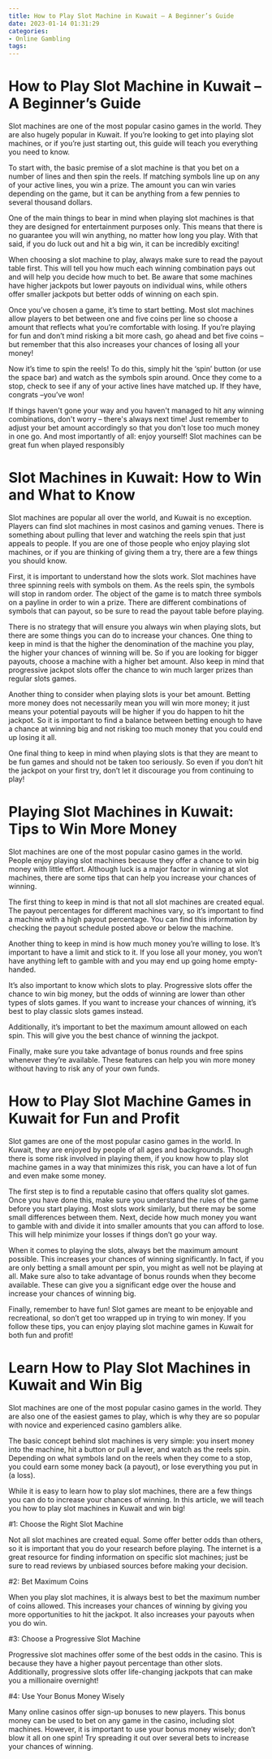 ```yaml
---
title: How to Play Slot Machine in Kuwait – A Beginner’s Guide 
date: 2023-01-14 01:31:29
categories:
- Online Gambling
tags:
---
```



#  How to Play Slot Machine in Kuwait – A Beginner’s Guide 

Slot machines are one of the most popular casino games in the world. They are also hugely popular in Kuwait. If you’re looking to get into playing slot machines, or if you’re just starting out, this guide will teach you everything you need to know.

To start with, the basic premise of a slot machine is that you bet on a number of lines and then spin the reels. If matching symbols line up on any of your active lines, you win a prize. The amount you can win varies depending on the game, but it can be anything from a few pennies to several thousand dollars.

One of the main things to bear in mind when playing slot machines is that they are designed for entertainment purposes only. This means that there is no guarantee you will win anything, no matter how long you play. With that said, if you do luck out and hit a big win, it can be incredibly exciting!

When choosing a slot machine to play, always make sure to read the payout table first. This will tell you how much each winning combination pays out and will help you decide how much to bet. Be aware that some machines have higher jackpots but lower payouts on individual wins, while others offer smaller jackpots but better odds of winning on each spin.

Once you’ve chosen a game, it’s time to start betting. Most slot machines allow players to bet between one and five coins per line so choose a amount that reflects what you’re comfortable with losing. If you’re playing for fun and don’t mind risking a bit more cash, go ahead and bet five coins – but remember that this also increases your chances of losing all your money!

Now it’s time to spin the reels! To do this, simply hit the ‘spin’ button (or use the space bar) and watch as the symbols spin around. Once they come to a stop, check to see if any of your active lines have matched up. If they have, congrats –you’ve won!

If things haven't gone your way and you haven't managed to hit any winning combinations, don't worry – there's always next time! Just remember to adjust your bet amount accordingly so that you don't lose too much money in one go. And most importantly of all: enjoy yourself! Slot machines can be great fun when played responsibly

#  Slot Machines in Kuwait: How to Win and What to Know 

Slot machines are popular all over the world, and Kuwait is no exception. Players can find slot machines in most casinos and gaming venues. There is something about pulling that lever and watching the reels spin that just appeals to people. If you are one of those people who enjoy playing slot machines, or if you are thinking of giving them a try, there are a few things you should know.

First, it is important to understand how the slots work. Slot machines have three spinning reels with symbols on them. As the reels spin, the symbols will stop in random order. The object of the game is to match three symbols on a payline in order to win a prize. There are different combinations of symbols that can payout, so be sure to read the payout table before playing.

There is no strategy that will ensure you always win when playing slots, but there are some things you can do to increase your chances. One thing to keep in mind is that the higher the denomination of the machine you play, the higher your chances of winning will be. So if you are looking for bigger payouts, choose a machine with a higher bet amount. Also keep in mind that progressive jackpot slots offer the chance to win much larger prizes than regular slots games.

Another thing to consider when playing slots is your bet amount. Betting more money does not necessarily mean you will win more money; it just means your potential payouts will be higher if you do happen to hit the jackpot. So it is important to find a balance between betting enough to have a chance at winning big and not risking too much money that you could end up losing it all.

One final thing to keep in mind when playing slots is that they are meant to be fun games and should not be taken too seriously. So even if you don’t hit the jackpot on your first try, don’t let it discourage you from continuing to play!

#  Playing Slot Machines in Kuwait: Tips to Win More Money 

Slot machines are one of the most popular casino games in the world. People enjoy playing slot machines because they offer a chance to win big money with little effort. Although luck is a major factor in winning at slot machines, there are some tips that can help you increase your chances of winning.

The first thing to keep in mind is that not all slot machines are created equal. The payout percentages for different machines vary, so it’s important to find a machine with a high payout percentage. You can find this information by checking the payout schedule posted above or below the machine.

Another thing to keep in mind is how much money you’re willing to lose. It’s important to have a limit and stick to it. If you lose all your money, you won’t have anything left to gamble with and you may end up going home empty-handed.

It’s also important to know which slots to play. Progressive slots offer the chance to win big money, but the odds of winning are lower than other types of slots games. If you want to increase your chances of winning, it’s best to play classic slots games instead.

Additionally, it’s important to bet the maximum amount allowed on each spin. This will give you the best chance of winning the jackpot.

Finally, make sure you take advantage of bonus rounds and free spins whenever they’re available. These features can help you win more money without having to risk any of your own funds.

#  How to Play Slot Machine Games in Kuwait for Fun and Profit 

 Slot games are one of the most popular casino games in the world. In Kuwait, they are enjoyed by people of all ages and backgrounds. Though there is some risk involved in playing them, if you know how to play slot machine games in a way that minimizes this risk, you can have a lot of fun and even make some money.

The first step is to find a reputable casino that offers quality slot games. Once you have done this, make sure you understand the rules of the game before you start playing. Most slots work similarly, but there may be some small differences between them. Next, decide how much money you want to gamble with and divide it into smaller amounts that you can afford to lose. This will help minimize your losses if things don’t go your way.

When it comes to playing the slots, always bet the maximum amount possible. This increases your chances of winning significantly. In fact, if you are only betting a small amount per spin, you might as well not be playing at all. Make sure also to take advantage of bonus rounds when they become available. These can give you a significant edge over the house and increase your chances of winning big.

Finally, remember to have fun! Slot games are meant to be enjoyable and recreational, so don’t get too wrapped up in trying to win money. If you follow these tips, you can enjoy playing slot machine games in Kuwait for both fun and profit!

#  Learn How to Play Slot Machines in Kuwait and Win Big

Slot machines are one of the most popular casino games in the world. They are also one of the easiest games to play, which is why they are so popular with novice and experienced casino gamblers alike.

The basic concept behind slot machines is very simple: you insert money into the machine, hit a button or pull a lever, and watch as the reels spin. Depending on what symbols land on the reels when they come to a stop, you could earn some money back (a payout), or lose everything you put in (a loss).

While it is easy to learn how to play slot machines, there are a few things you can do to increase your chances of winning. In this article, we will teach you how to play slot machines in Kuwait and win big!

#1: Choose the Right Slot Machine

Not all slot machines are created equal. Some offer better odds than others, so it is important that you do your research before playing. The internet is a great resource for finding information on specific slot machines; just be sure to read reviews by unbiased sources before making your decision.

#2: Bet Maximum Coins

When you play slot machines, it is always best to bet the maximum number of coins allowed. This increases your chances of winning by giving you more opportunities to hit the jackpot. It also increases your payouts when you do win.

#3: Choose a Progressive Slot Machine

Progressive slot machines offer some of the best odds in the casino. This is because they have a higher payout percentage than other slots. Additionally, progressive slots offer life-changing jackpots that can make you a millionaire overnight!

#4: Use Your Bonus Money Wisely

Many online casinos offer sign-up bonuses to new players. This bonus money can be used to bet on any game in the casino, including slot machines. However, it is important to use your bonus money wisely; don’t blow it all on one spin! Try spreading it out over several bets to increase your chances of winning.